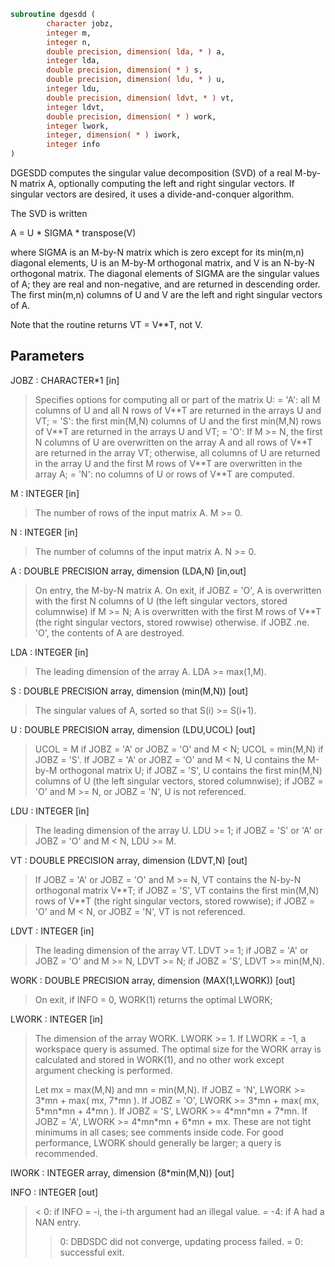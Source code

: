 ```fortran
subroutine dgesdd (
        character jobz,
        integer m,
        integer n,
        double precision, dimension( lda, * ) a,
        integer lda,
        double precision, dimension( * ) s,
        double precision, dimension( ldu, * ) u,
        integer ldu,
        double precision, dimension( ldvt, * ) vt,
        integer ldvt,
        double precision, dimension( * ) work,
        integer lwork,
        integer, dimension( * ) iwork,
        integer info
)
```

DGESDD computes the singular value decomposition (SVD) of a real
M-by-N matrix A, optionally computing the left and right singular
vectors.  If singular vectors are desired, it uses a
divide-and-conquer algorithm.

The SVD is written

A = U \* SIGMA \* transpose(V)

where SIGMA is an M-by-N matrix which is zero except for its
min(m,n) diagonal elements, U is an M-by-M orthogonal matrix, and
V is an N-by-N orthogonal matrix.  The diagonal elements of SIGMA
are the singular values of A; they are real and non-negative, and
are returned in descending order.  The first min(m,n) columns of
U and V are the left and right singular vectors of A.

Note that the routine returns VT = V\*\*T, not V.

## Parameters
JOBZ : CHARACTER\*1 [in]
> Specifies options for computing all or part of the matrix U:
> = 'A':  all M columns of U and all N rows of V\*\*T are
> returned in the arrays U and VT;
> = 'S':  the first min(M,N) columns of U and the first
> min(M,N) rows of V\*\*T are returned in the arrays U
> and VT;
> = 'O':  If M >= N, the first N columns of U are overwritten
> on the array A and all rows of V\*\*T are returned in
> the array VT;
> otherwise, all columns of U are returned in the
> array U and the first M rows of V\*\*T are overwritten
> in the array A;
> = 'N':  no columns of U or rows of V\*\*T are computed.

M : INTEGER [in]
> The number of rows of the input matrix A.  M >= 0.

N : INTEGER [in]
> The number of columns of the input matrix A.  N >= 0.

A : DOUBLE PRECISION array, dimension (LDA,N) [in,out]
> On entry, the M-by-N matrix A.
> On exit,
> if JOBZ = 'O',  A is overwritten with the first N columns
> of U (the left singular vectors, stored
> columnwise) if M >= N;
> A is overwritten with the first M rows
> of V\*\*T (the right singular vectors, stored
> rowwise) otherwise.
> if JOBZ .ne. 'O', the contents of A are destroyed.

LDA : INTEGER [in]
> The leading dimension of the array A.  LDA >= max(1,M).

S : DOUBLE PRECISION array, dimension (min(M,N)) [out]
> The singular values of A, sorted so that S(i) >= S(i+1).

U : DOUBLE PRECISION array, dimension (LDU,UCOL) [out]
> UCOL = M if JOBZ = 'A' or JOBZ = 'O' and M < N;
> UCOL = min(M,N) if JOBZ = 'S'.
> If JOBZ = 'A' or JOBZ = 'O' and M < N, U contains the M-by-M
> orthogonal matrix U;
> if JOBZ = 'S', U contains the first min(M,N) columns of U
> (the left singular vectors, stored columnwise);
> if JOBZ = 'O' and M >= N, or JOBZ = 'N', U is not referenced.

LDU : INTEGER [in]
> The leading dimension of the array U.  LDU >= 1; if
> JOBZ = 'S' or 'A' or JOBZ = 'O' and M < N, LDU >= M.

VT : DOUBLE PRECISION array, dimension (LDVT,N) [out]
> If JOBZ = 'A' or JOBZ = 'O' and M >= N, VT contains the
> N-by-N orthogonal matrix V\*\*T;
> if JOBZ = 'S', VT contains the first min(M,N) rows of
> V\*\*T (the right singular vectors, stored rowwise);
> if JOBZ = 'O' and M < N, or JOBZ = 'N', VT is not referenced.

LDVT : INTEGER [in]
> The leading dimension of the array VT.  LDVT >= 1;
> if JOBZ = 'A' or JOBZ = 'O' and M >= N, LDVT >= N;
> if JOBZ = 'S', LDVT >= min(M,N).

WORK : DOUBLE PRECISION array, dimension (MAX(1,LWORK)) [out]
> On exit, if INFO = 0, WORK(1) returns the optimal LWORK;

LWORK : INTEGER [in]
> The dimension of the array WORK. LWORK >= 1.
> If LWORK = -1, a workspace query is assumed.  The optimal
> size for the WORK array is calculated and stored in WORK(1),
> and no other work except argument checking is performed.
> 
> Let mx = max(M,N) and mn = min(M,N).
> If JOBZ = 'N', LWORK >= 3\*mn + max( mx, 7\*mn ).
> If JOBZ = 'O', LWORK >= 3\*mn + max( mx, 5\*mn\*mn + 4\*mn ).
> If JOBZ = 'S', LWORK >= 4\*mn\*mn + 7\*mn.
> If JOBZ = 'A', LWORK >= 4\*mn\*mn + 6\*mn + mx.
> These are not tight minimums in all cases; see comments inside code.
> For good performance, LWORK should generally be larger;
> a query is recommended.

IWORK : INTEGER array, dimension (8\*min(M,N)) [out]

INFO : INTEGER [out]
> <  0:  if INFO = -i, the i-th argument had an illegal value.
> = -4:  if A had a NAN entry.
> >  0:  DBDSDC did not converge, updating process failed.
> =  0:  successful exit.
